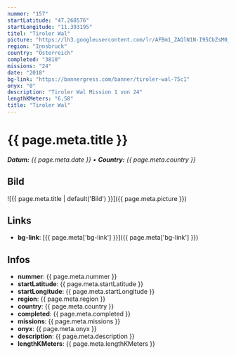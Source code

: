 ```yaml
---
nummer: "157"
startLatitude: "47.268576"
startLongitude: "11.393195"
titel: "Tiroler Wal"
picture: "https://lh3.googleusercontent.com/lr/AFBm1_ZAQlN1N-I95CbZsM0_016GozMpQb3djgGFOD7gCyV5ko6FuKZiurRuRNDfLbRWGPE-eU7STCVg4Q324ZKcdMAgEcTgK2C-5WDk_kJ2yC-Ji_gMBlP8Z8DLIcgmfSvsjg5kPV4IjvgwDZ7ZAx39Wx910dWu3H-rQfkIsLPoUqNEkL3ZJ4J7Shz5sz3hHp-EScNKe8Gmd8GUpzupwwkKHWYJiBwt31Bo9eSBRl3gNme0AwNlq9RP6siKchXaMfvqnTFhxF6c3Rda_zIkYPOuTkOMwEp9KflJCgi93SLzgN-pfcsm8QUhRL7VnDUAKr68kqr4sGYHBMuFbc4vR8bXO7g2wytSzjOHjs6wIWM4MVfXAbZBQ60OfI-P31k-VorsxCVH3Kk5EgJkeu-tPmbBPsXMhVAH9rmBDsdV7vBWoidWa17zblnqh8d1u4dKVf0N0ImdSvG7m1hYdjq_f7FIpt6gFm8euNbVJnEw2IHoyMoLYd2gYQBUU8SN4GPPzo6cYTOSwjrzXl9FuR69ppbprLL2MkKpwhMXENQceugQa0hGQxF6IK-nHUF1x1oJuDxKRXAwbeNJACElA4QfhdgxBe9bn1XdsJ0AyvK4rKcSiN5V-3GkakgETEshwSbDjY5jQ_EcFPWcSdMqhZJ62H5yPMGnduYQL2H0jLqr_nbUW-aPbDS4ZSe7oCQq0NZeP7_6jurkF7Y8-WtVA01SIUieZkm3ydC6FDS2kBRWeOTF0HFwlEf7P-qXkNfWFXRl-cfyjUfRyRwprXr4G1sTm4R0o-GIHeEtJgBWll2LpAZMqgCJ6GBLDboek8QofG3-RIEdCr23KH7KLjQAuzzsJc5dqHlXiSHy-xGop7A0"
region: "Innsbruck"
country: "Österreich"
completed: "3810"
missions: "24"
date: "2018"
bg-link: "https://bannergress.com/banner/tiroler-wal-75c1"
onyx: "0"
description: "Tiroler Wal Mission 1 von 24"
lengthKMeters: "6,58"
title: "Tiroler Wal"
---
```


# {{ page.meta.title }}
_**Datum:** {{ page.meta.date }} • **Country:** {{ page.meta.country }}_

## Bild
![{{ page.meta.title | default('Bild') }}]({{ page.meta.picture }})

## Links
- **bg-link**: [{{ page.meta['bg-link'] }}]({{ page.meta['bg-link'] }})

## Infos
- **nummer**: {{ page.meta.nummer }}
- **startLatitude**: {{ page.meta.startLatitude }}
- **startLongitude**: {{ page.meta.startLongitude }}
- **region**: {{ page.meta.region }}
- **country**: {{ page.meta.country }}
- **completed**: {{ page.meta.completed }}
- **missions**: {{ page.meta.missions }}
- **onyx**: {{ page.meta.onyx }}
- **description**: {{ page.meta.description }}
- **lengthKMeters**: {{ page.meta.lengthKMeters }}

